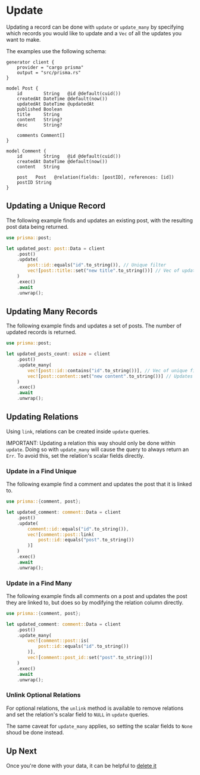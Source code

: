 # Update

Updating a record can be done with `update` or `update_many` by specifying which records you would like to update and a `Vec` of all the updates you want to make.

The examples use the following schema:

```prisma
generator client {
    provider = "cargo prisma"
    output = "src/prisma.rs"
}

model Post {
    id        String   @id @default(cuid())
    createdAt DateTime @default(now())
    updatedAt DateTime @updatedAt
    published Boolean
    title     String
    content   String?
    desc      String?

    comments Comment[]
}

model Comment {
    id        String   @id @default(cuid())
    createdAt DateTime @default(now())
    content   String

    post   Post   @relation(fields: [postID], references: [id])
    postID String
}
```

## Updating a Unique Record

The following example finds and updates an existing post, with the resulting post data being returned.

```rust
use prisma::post;

let updated_post: post::Data = client
    .post()
    .update(
        post::id::equals("id".to_string()), // Unique filter
        vec![post::title::set("new title".to_string())] // Vec of updates
    )
    .exec()
    .await
    .unwrap();
```

## Updating Many Records

The following example finds and updates a set of posts. The number of updated records is returned.

```rust
use prisma::post;

let updated_posts_count: usize = client
    .post()
    .update_many(
        vec![post::id::contains("id".to_string())], // Vec of unique filters
        vec![post::content::set("new content".to_string())] // Updates to be applied to each record
    )
    .exec()
    .await
    .unwrap();
```

## Updating Relations

Using `link`, relations can be created inside `update` queries.

IMPORTANT: Updating a relation this way should only be done within `update`. Doing so with `update_many` will cause the query to always return an `Err`. To avoid this, set the relation's scalar fields directly.

### Update in a Find Unique

The following example find a comment and updates the post that it is linked to.

```rust
use prisma::{comment, post};

let updated_comment: comment::Data = client
    .post()
    .update(
        comment::id::equals("id".to_string()),
        vec![comment::post::link(
            post::id::equals("post".to_string())
        )]
    )
    .exec()
    .await
    .unwrap();
```

### Update in a Find Many

The following example finds all comments on a post and updates the post they are linked to, but does so by modifying the relation column directly.

```rust
use prisma::{comment, post};

let updated_comment: comment::Data = client
    .post()
    .update_many(
        vec![comment::post::is(
            post::id::equals("id".to_string())
        )],
        vec![comment::post_id::set("post".to_string())]
    )
    .exec()
    .await
    .unwrap();
```

### Unlink Optional Relations

For optional relations, the `unlink` method is available to remove relations and set the relation's scalar field to `NULL` in `update` queries.

The same caveat for `update_many` applies, so setting the scalar fields to `None` shoud be done instead.

## Up Next

Once you're done with your data, it can be helpful to [delete it](10-delete.md)
